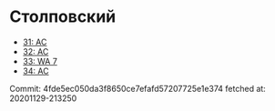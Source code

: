 # Столповский
- [31: AC](31.md)
- [32: AC](32.md)
- [33: WA 7](33.md)
- [34: AC](34.md)

Commit: 4fde5ec050da3f8650ce7efafd57207725e1e374
 fetched at: 20201129-213250
